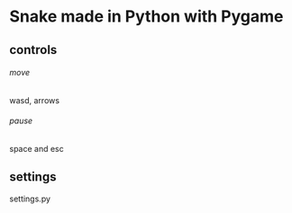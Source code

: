 # Snake made in Python with Pygame

## controls
###### move
wasd, arrows
###### pause
space and esc

## settings
settings.py
